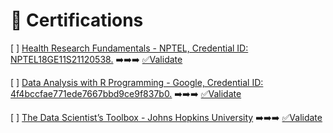 # 📜 Certifications

[ ] [Health Research Fundamentals - NPTEL, Credential ID: NPTEL18GE11S21120538.](https://github.com/ROHITHKM92/ROHITH/assets/87298902/5c899138-0a0b-4940-a1e6-f03b8e4e9393) ➡️➡️➡️ [✅Validate](http://nptel.ac.in/noc/E_Certificate/noc18-ge11/NPTEL18GE11S211205381810036247.jpg)

[ ] [Data Analysis with R Programming - Google, Credential ID: 4f4bccfae771ede7667bbd9ce9f837b0.](https://github.com/ROHITHKM92/ROHITH/assets/87298902/e4c38e82-a884-443a-829f-af2d858bac6a) ➡️➡️➡️ [✅Validate](https://www.coursera.org/account/accomplishments/verify/K9C3LL5BGNYF)

[ ] [The Data Scientist’s Toolbox - Johns Hopkins University](https://github.com/ROHITHKM92/ROHITH/assets/87298902/df3a6ead-0371-49b6-8ac1-e135d1b3623d) ➡️➡️➡️ [
✅Validate](https://www.coursera.org/account/accomplishments/verify/9653462QHW3G)

